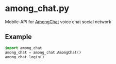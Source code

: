 # among_chat.py
Mobile-API for [AmongChat](https://play.google.com/store/apps/details?id=walkie.talkie.among.us.friends) voice chat social network 

## Example
```python
import among_chat
among_chat = among_chat.AmongChat()
among_chat.login()
```
